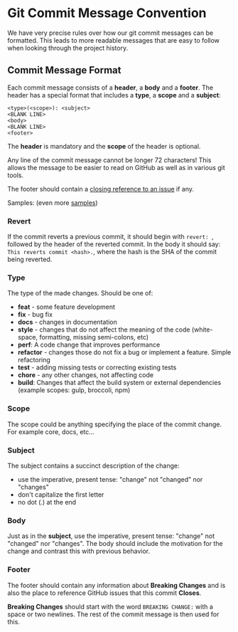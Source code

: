 # Git Commit Message Convention
We have very precise rules over how our git commit messages can be formatted. This leads to more readable messages that are easy to follow when looking through the project history.

## Commit Message Format
Each commit message consists of a **header**, a **body** and a **footer**. The header has a special
format that includes a **type**, a **scope** and a **subject**:

```
<type>(<scope>): <subject>
<BLANK LINE>
<body>
<BLANK LINE>
<footer>
```

The **header** is mandatory and the **scope** of the header is optional.

Any line of the commit message cannot be longer 72 characters! This allows the message to be easier
to read on GitHub as well as in various git tools.

The footer should contain a [closing reference to an issue](https://help.github.com/articles/closing-issues-via-commit-messages/) if any.

Samples: (even more [samples](https://github.com/faker-javascript/profession/commits/master))

### Revert
If the commit reverts a previous commit, it should begin with `revert: `, followed by the header of the reverted commit. In the body it should say: `This reverts commit <hash>.`, where the hash is the SHA of the commit being reverted.

### Type
The type of the made changes. Should be one of:
* **feat** - some feature development
* **fix** - bug fix
* **docs** - changes in documentation
* **style** - changes that do not affect the meaning of the code (white-space, formatting, missing semi-colons, etc)
* **perf**: A code change that improves performance
* **refactor** - changes those do not fix a bug or implement a feature. Simple refactoring
* **test** - adding missing tests or correcting existing tests
* **chore** - any other changes, not affecting code
* **build**: Changes that affect the build system or external dependencies (example scopes: gulp, broccoli, npm)

### Scope
The scope could be anything specifying the place of the commit change. For example core, docs, etc...

### Subject
The subject contains a succinct description of the change:

* use the imperative, present tense: "change" not "changed" nor "changes"
* don't capitalize the first letter
* no dot (.) at the end

### Body
Just as in the **subject**, use the imperative, present tense: "change" not "changed" nor "changes".
The body should include the motivation for the change and contrast this with previous behavior.

### Footer
The footer should contain any information about **Breaking Changes** and is also the place to
reference GitHub issues that this commit **Closes**.

**Breaking Changes** should start with the word `BREAKING CHANGE:` with a space or two newlines. The rest of the commit message is then used for this.
